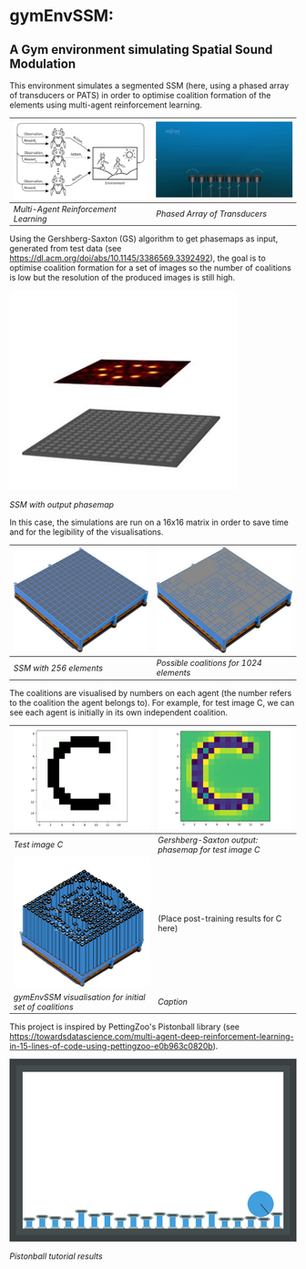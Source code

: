 # gymEnvSSM:
## A Gym environment simulating Spatial Sound Modulation

This environment simulates a segmented SSM (here, using a phased array of transducers or PATS) in order to optimise coalition formation of the elements using multi-agent reinforcement learning.

| [<img src="/ReadMeImgs/MARL.png" width="430" title="Multi-Agent Reinforcement Learning"/>](/ReadMeImgs/MARL.png)| [<img src="/ReadMeImgs/PATS.gif" width="455" title="Phased Array of Transducers"/>](/ReadMeImgs/PATS.gif)|
|:--------|:----------|
| *Multi-Agent Reinforcement Learning* | *Phased Array of Transducers* |

Using the Gershberg-Saxton (GS) algorithm to get phasemaps as input, generated from test data (see https://dl.acm.org/doi/abs/10.1145/3386569.3392492),
the goal is to optimise coalition formation for a set of images so the number of coalitions is low but the resolution of the produced images is still high.

[<img src="/ReadMeImgs/SSMimage.jpg" width="400" title="SSM with output phasemap"/>](ReadMeImgs/SSMimage.jpg)

*SSM with output phasemap*

In this case, the simulations are run on a 16x16 matrix in order to save time and for the legibility of the visualisations.

| [<img src="/ReadMeImgs/SSM256.jpg" width="430" title="SSM with 256 elements"/>](/ReadMeImgs/SSM256.jpg)| [<img src="/ReadMeImgs/coalitions.jpg" width="430" title="Possible coalitions for 1024 elements"/>](/ReadMeImgs/coalitions.jpg)|
|:--------|:------------|
| *SSM with 256 elements* | *Possible coalitions for 1024 elements* |

The coalitions are visualised by numbers on each agent (the number refers to the coalition the agent belongs to).
For example, for test image C, we can see each agent is initially in its own independent coalition.

|[<img src="/ReadMeImgs/C.png" width="500" title="Test image C"/>](/ReadMeImgs/C.png)| [<img src="/ReadMeImgs/CGS.png" width="500" title="Gershberg-Saxton output: phasemap for test image C"/>](/ReadMeImgs/CGS.png)|
|:--------|:------------|
| *Test image C* | *Gershberg-Saxton output: phasemap for test image C* |
|[<img src="/ReadMeImgs/Coutput.png" width="500" title="gymEnvSSM visualisation for initial set of coalitions, where each agent is independent"/>](/ReadMeImgs/Coutput.png)|(Place post-training results for C here)|
|*gymEnvSSM visualisation for initial set of coalitions*|*Caption*|

This project is inspired by PettingZoo's Pistonball library (see https://towardsdatascience.com/multi-agent-deep-reinforcement-learning-in-15-lines-of-code-using-pettingzoo-e0b963c0820b).

[<img src="/ReadMeImgs/MARLtut.gif" width="600" title="Pistonball tutorial results"/>](/ReadMeImgs/MARLtut.gif)

*Pistonball tutorial results*